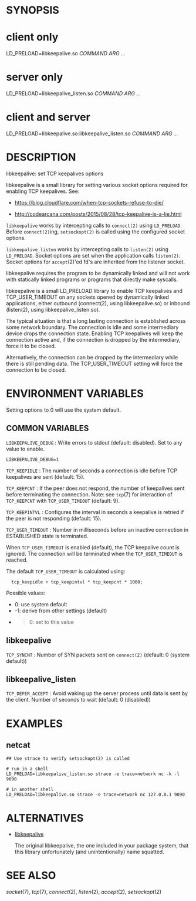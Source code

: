 # SYNOPSIS

# client only

LD_PRELOAD=libkeepalive.so *COMMAND* *ARG* *...*

# server only

LD_PRELOAD=libkeepalive_listen.so *COMMAND* *ARG* *...*

# client and server

LD_PRELOAD=libkeepalive.so:libkeepalive_listen.so *COMMAND* *ARG* *...*

# DESCRIPTION

libkeepalive: set TCP keepalives options

libkeepalive is a small library for setting various socket options
required for enabling TCP keepalives. See:

* https://blog.cloudflare.com/when-tcp-sockets-refuse-to-die/

* http://codearcana.com/posts/2015/08/28/tcp-keepalive-is-a-lie.html

`libkeepalive` works by intercepting calls to `connect(2)` using
`LD_PRELOAD`. Before `connect(2)`ing, `setsockopt(2)` is called using
the configured socket options.

`libkeepalive_listen` works by intercepting calls to `listen(2)`
using `LD_PRELOAD`. Socket options are set when the application calls
`listen(2)`. Socket options for `accept`(2)'ed fd's are inherited from
the listener socket.

libkeepalive requires the program to be dynamically linked and will
not work with statically linked programs or programs that directly
make syscalls.

libkeepalive is a small LD_PRELOAD library to enable TCP keepalives and
TCP_USER_TIMEOUT on any sockets opened by dynamically linked applications,
either outbound (connect(2), using libkeepalive.so) or inbound (listen(2),
using libkeepalive_listen.so).

The typical situation is that a long lasting connection is established
across some network boundary. The connection is idle and some intermediary
device drops the connection state. Enabling TCP keepalives will keep the
connection active and, if the connection is dropped by the intermediary,
force it to be closed.

Alternatively, the connection can be dropped by the intermediary while
there is still pending data. The TCP_USER_TIMEOUT setting will force
the connection to be closed.

# ENVIRONMENT VARIABLES

Setting options to 0 will use the system default.

## COMMON VARIABLES

`LIBKEEPALIVE_DEBUG`
: Write errors to stdout (default: disabled). Set to any value to enable.

```
LIBKEEPALIVE_DEBUG=1
```

`TCP_KEEPIDLE`
: The number of seconds a connection is idle before TCP keepalives are sent
(default: 15).

`TCP_KEEPCNT`
: If the peer does not respond, the number of keepalives sent before
terminating the connection. Note: see `tcp`(7) for interaction of
`TCP_KEEPCNT` with `TCP_USER_TIMEOUT` (default: 9).

`TCP_KEEPINTVL`
: Configures the interval in seconds a keepalive is retried if the peer
is not responding (default: 15).

`TCP_USER_TIMEOUT`
: Number in milliseconds before an inactive connection in ESTABLISHED
state is terminated.

When `TCP_USER_TIMEOUT` is enabled (default), the TCP keepalive count is
ignored. The connection will be terminated when the `TCP_USER_TIMEOUT`
is reached.

The default `TCP_USER_TIMEOUT` is calculated using:

```
  tcp_keepidle + tcp_keepintvl * tcp_keepcnt * 1000;
```

Possible values:

* 0: use system default
* -1: derive from other settings (default)
* >0: set to this value

## libkeepalive

`TCP_SYNCNT`
: Number of SYN packets sent on `connect(2)` (default: 0 (system default))

## libkeepalive_listen

`TCP_DEFER_ACCEPT`
: Avoid waking up the server process until data is sent by the
client. Number of seconds to wait (default: 0 (disabled))

# EXAMPLES

## netcat

```
## Use strace to verify setsockopt(2) is called

# run in a shell
LD_PRELOAD=libkeepalive_listen.so strace -e trace=network nc -k -l 9090

# in another shell
LD_PRELOAD=libkeepalive.so strace -e trace=network nc 127.0.0.1 9090
```

# ALTERNATIVES

* [libkeepalive](http://libkeepalive.sourceforge.net/)

  The original libkeepalive, the one included in your package system,
  that this library unfortunately (and unintentionally) name squatted.

# SEE ALSO

*socket*(7), *tcp*(7), *connect*(2), *listen*(2), *accept*(2), *setsockopt*(2)

